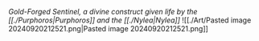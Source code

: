 _Gold-Forged Sentinel, a divine construct given life by the [[./Purphoros|Purphoros]] and the [[./Nylea|Nylea]]_
![[./Art/Pasted image 20240920212521.png|Pasted image 20240920212521.png]]